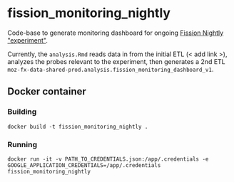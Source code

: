 # fission_monitoring_nightly

Code-base to generate monitoring dashboard for ongoing [Fission Nightly "experiment"](https://experimenter.services.mozilla.com/experiments/fission-nightly/). 

Currently, the `analysis.Rmd` reads data in from the initial ETL (< add link >), analyzes the probes relevant to the experiment, then generates a 2nd ETL `moz-fx-data-shared-prod.analysis.fission_monitoring_dashboard_v1`.

## Docker container

### Building
```shell script
docker build -t fission_monitoring_nightly .
```

### Running
```shell script
docker run -it -v PATH_TO_CREDENTIALS.json:/app/.credentials -e GOOGLE_APPLICATION_CREDENTIALS=/app/.credentials fission_monitoring_nightly
```
